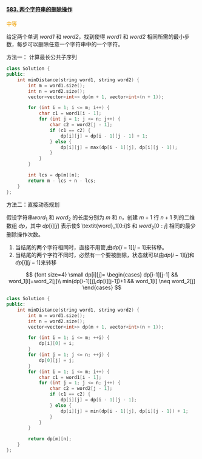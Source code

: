 #### [583. 两个字符串的删除操作](https://leetcode-cn.com/problems/delete-operation-for-two-strings/)

<font color=#f0A000> 中等 </font>

给定两个单词 *word1* 和 *word2*，找到使得 *word1* 和 *word2* 相同所需的最小步数，每步可以删除任意一个字符串中的一个字符。

方法一： 计算最长公共子序列

```cpp
class Solution {
public:
    int minDistance(string word1, string word2) {
        int m = word1.size();
        int n = word2.size();
        vector<vector<int>> dp(m + 1, vector<int>(n + 1));

        for (int i = 1; i <= m; i++) {
            char c1 = word1[i - 1];
            for (int j = 1; j <= n; j++) {
                char c2 = word2[j - 1];
                if (c1 == c2) {
                    dp[i][j] = dp[i - 1][j - 1] + 1;
                } else {
                    dp[i][j] = max(dp[i - 1][j], dp[i][j - 1]);
                }
            }
        }

        int lcs = dp[m][n];
        return m - lcs + n - lcs;
    }
};
```

方法二：直接动态规划

假设字符串$\textit{word}_1$ 和 $\textit{word}_2$ 的长度分别为 $m$ 和 $n$，创建 $m+1$ 行 $n+1$ 列的二维数组 $\textit{dp}$，其中 $\textit{dp}[i][j]$ 表示使$ \textit{word}_1[0:i]$ 和 $\textit{word}_2[0:j]$ 相同的最少删除操作次数。

1.  当结尾的两个字符相同时，直接不用管,由$dp[i-1][j-1]$来转移。
2. 当结尾的两个字符不同时，必然有一个要被删除，状态就可以由$dp[i-1][j]$和$dp[i][j-1]$来转移

$$ {font size=4}
\small dp[i][j]= 
\begin{cases}
dp[i-1][j-1] && word_1[i]=word_2[j]\\
min(dp[i-1][j],dp[i][j-1])+1 && word_1[i] \neq word_2[j]
\end{cases}
$$

```cpp
class Solution {
public:
    int minDistance(string word1, string word2) {
        int m = word1.size();
        int n = word2.size();
        vector<vector<int>> dp(m + 1, vector<int>(n + 1));

        for (int i = 1; i <= m; ++i) {
            dp[i][0] = i;
        }
        for (int j = 1; j <= n; ++j) {
            dp[0][j] = j;
        }
        for (int i = 1; i <= m; i++) {
            char c1 = word1[i - 1];
            for (int j = 1; j <= n; j++) {
                char c2 = word2[j - 1];
                if (c1 == c2) {
                    dp[i][j] = dp[i - 1][j - 1];
                } else {
                    dp[i][j] = min(dp[i - 1][j], dp[i][j - 1]) + 1;
                }
            }
        }

        return dp[m][n];
    }
};
```

